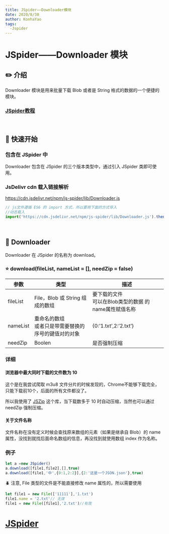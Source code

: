 ```yaml
---
title: JSpider——Downloader模块
date: 2020/8/30
author: KonhaYao
tags:
  -Jspider
---
```


# JSpider——Downloader 模块

## :pencil2: 介绍

Downloader 模块是用来批量下载 Blob 或者是 String 格式的数据的一个便捷的模块。
### [JSpider教程](../JSpider.md)
<br>

## :hammer: 快速开始

###  包含在 JSpider 中

Downloader 包含在 JSpider 的三个版本类型中，通过引入 JSpider 类即可使用。

### JsDelivr cdn 载入链接解析

https://cdn.jsdelivr.net/npm/js-spider/lib/Downloader.js

```js
// js文件遵循 ES6 的 import 方式，所以要用下面的方式导入
//动态载入
import('https://cdn.jsdelivr.net/npm/js-spider/lib/Downloader.js').then(res=>window.Downloader = res)
```

<br>

## :book: Downloader

Downloader 在 JSpider 的名称为 download。

### :star: download(fileList, nameList = [], needZip = false)

| 参数     | 类型                                                     | 描述                                                      |
| -------- | -------------------------------------------------------- | --------------------------------------------------------- |
| fileList | File，Blob 或 String 组成的数组                          | 要下载的文件<br />可以在Blob类型的数据 的name属性赋值名称 |
| nameList | 重命名的数组<br />或者只是带需要替换的序号的键值对的对象 | {0:’1.txt’,2:’2.txt’}                                     |
| needZip  | Boolen                                                   | 是否强制压缩                                              |                                       |

### 详细

#### 浏览器中最大同时下载的文件数为 10 

这个是在我尝试爬取 m3u8 文件分片的时候发现的，Chrome不能够下载完全，只能下载前10个，后面的所有文件都没了。

所以我使用了 [JSZip](https://github.com/Stuk/jszip) 这个库，当下载数多于 10 时自动压缩，当然也可以通过 needZip 强制压缩。

#### 关于文件名称
文件名称在没有定义时候会查找原来数组的元素（如果是继承自 Blob）的 name 属性，没找到就找后面命名数组的信息，再没找到就使用数组 index 作为名称。

### 例子

```js
let a =new JSpider()
a.download([file1,file2],[],true)
a.download([file1,'中',{0:1,2:2}],{2:'这是一个JSON.json'},true)
```
:beetle: 注意, File 类型的文件是不能直接修改 name 属性的，所以需要使用

```js
let file1 = new File(['11111'],'1.txt')
file1.name = '2.txt'// 无效
file1 = new File([file1],'2.txt')//有效
```
# [JSpider](../JSpider.md)